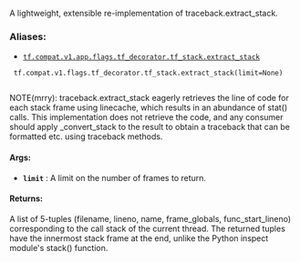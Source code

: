 A lightweight, extensible re-implementation of traceback.extract_stack.



### Aliases:

- [ `tf.compat.v1.app.flags.tf_decorator.tf_stack.extract_stack` ](/api_docs/python/tf/compat/v1/flags/tf_decorator/tf_stack/extract_stack)



```
 tf.compat.v1.flags.tf_decorator.tf_stack.extract_stack(limit=None)
 
```

NOTE(mrry): traceback.extract_stack eagerly retrieves the line of code for
    each stack frame using linecache, which results in an abundance of stat()
    calls. This implementation does not retrieve the code, and any consumer
    should apply _convert_stack to the result to obtain a traceback that can
    be formatted etc. using traceback methods.



#### Args:

- **`limit`** : A limit on the number of frames to return.



#### Returns:
A list of 5-tuples
    (filename, lineno, name, frame_globals, func_start_lineno)
corresponding to the call stack of the current thread.  The returned tuples
have the innermost stack frame at the end, unlike the Python inspect
module's stack() function.

